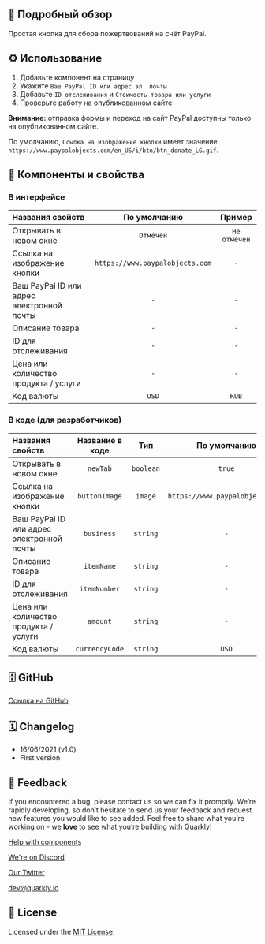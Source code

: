 ## 📖 Подробный обзор

Простая кнопка для сбора пожертвований на счёт PayPal.

## ⚙️ Использование

1.  Добавьте компонент на страницу
2.  Укажите `Ваш PayPal ID или адрес эл. почты`
3.  Добавьте `ID отслеживания` и `Стоимость товара или услуги`
4.  Проверьте работу на опубликованном сайте

**Внимание:** отправка формы и переход на сайт PayPal доступны только на опубликованном сайте.

По умолчанию, `Ссылка на изображение кнопки` имеет значение `https://www.paypalobjects.com/en_US/i/btn/btn_donate_LG.gif`.

## 🧩 Компоненты и свойства

### В интерфейсе

| Названия свойств                          |          По умолчанию           |    Пример    |
| :---------------------------------------- | :-----------------------------: | :----------: |
| Открывать в новом окне                    |            `Отмечен`            | `Не отмечен` |
| Ссылка на изображение кнопки              | `https://www.paypalobjects.com` |     `-`      |
| Ваш PayPal ID или адрес электронной почты |               `-`               |     `-`      |
| Описание товара                           |               `-`               |     `-`      |
| ID для отслеживания                       |               `-`               |     `-`      |
| Цена или количество продукта / услуги     |               `-`               |     `-`      |
| Код валюты                                |              `USD`              |    `RUB`     |

### В коде (для разработчиков)

| Названия свойств                          | Название в коде |    Тип    |          По умолчанию           | Пример  |
| :---------------------------------------- | :-------------: | :-------: | :-----------------------------: | :-----: |
| Открывать в новом окне                    |    `newTab`     | `boolean` |             `true`              | `false` |
| Ссылка на изображение кнопки              |  `buttonImage`  |  `image`  | `https://www.paypalobjects.com` |   `-`   |
| Ваш PayPal ID или адрес электронной почты |   `business`    | `string`  |               `-`               |   `-`   |
| Описание товара                           |   `itemName`    | `string`  |               `-`               |   `-`   |
| ID для отслеживания                       |  `itemNumber`   | `string`  |               `-`               |   `-`   |
| Цена или количество продукта / услуги     |    `amount`     | `string`  |               `-`               |   `-`   |
| Код валюты                                | `currencyCode`  | `string`  |              `USD`              |  `RUB`  |

## 🗄 GitHub

[Ссылка на GitHub](https://github.com/quarkly/community-kit/tree/master/src/PayPalDonateButton)

## 🗓 Changelog

-   16/06/2021 (v1.0)
-   First version

## 📮 Feedback

If you encountered a bug, please contact us so we can fix it promptly. We’re rapidly developing, so don’t hesitate to send us your feedback and request new features you would like to see added. Feel free to share what you’re working on - we **love** to see what you’re building with Quarkly!

[Help with components](https://community.quarkly.io/c/requests/11)

[We're on Discord](https://discord.gg/SuF9vCMJGW)

[Our Twitter](https://twitter.com/quarklyapp)

[dev@quarkly.io](mailto:dev@quarkly.io)

## 📝 License

Licensed under the [MIT License](./LICENSE).
